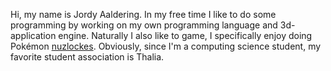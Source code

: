 Hi, my name is Jordy Aaldering. In my free time I like to do some programming by working on my own programming language and 3d-application engine. Naturally I also like to game, I specifically enjoy doing Pokémon [nuzlockes](https://bulbapedia.bulbagarden.net/wiki/Nuzlocke_Challenge). Obviously, since I'm a computing science student, my favorite student association is Thalia.
